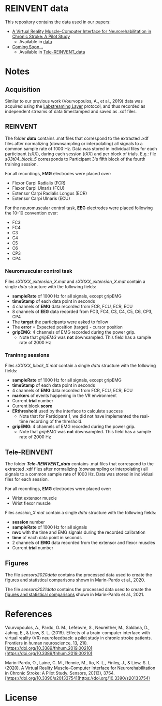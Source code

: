 # REINVENT data

This repository contains the data used in our papers:
* [A Virtual Reality Muscle–Computer Interface for Neurorehabilitation in Chronic Stroke: A Pilot Study](https://doi.org/10.3390/s20133754)
  * Available in [data](https://github.com/npnl/REINVENT_data/tree/master/data)
* [Coming Soon...](link)
  * Available in [Tele-REINVENT_data](https://github.com/npnl/REINVENT_data/tree/master/Tele-REINVENT_data)

# Notes

## Acquisition

Similar to our previous work (Vourvopoulos, A., et al., 2019) data was acquired using the [Labstreaming Layer](https://github.com/sccn/labstreaminglayer) protocol, and thus recorded as independent streams of data timestamped and saved as .xdf files.


## REINVENT

The folder _**data**_ contains .mat files that correspond to the extracted .xdf files after normalizing (downsampling or interpolating) all signals to a common sample rate of 1000 Hz.
Data was stored in individual files for each participant (_sXX_), during each session (_tXX_) and per block of trials.
E.g.: file _s03t04_block_5_ corresponds to Participant 3's fifth block of the fourth training session.

For all recordings, **EMG** electrodes were placed over:
* Flexor Carpi Radialis (FCR)
* Flexor Carpi Ulnaris (FCU)
* Extensor Carpi Radialis Longus (ECR)
* Extensor Carpi Ulnaris (ECU)

For the neuromuscular control task, **EEG** electrodes were placed following the 10-10 convention over:
* FC3
* FC4
* C3
* C4
* C5
* C6
* CP3
* CP4

### Neuromuscular control task

Files _sXXtXX_extension_X.mat_ and _sXXtXX_extension_X.mat_ contain a single _data_ structure with the following fields:
* **sampleRate** of 1000 Hz for all signals, except gripEMG
* **timeStamp** of each data point in seconds
* 4 channels of **EMG** data recorded from FCR, FCU, ECR, ECU
* 8 channels of **EEG** data recorded from FC3, FC4, C3, C4, C5, C6, CP3, CP4
* The **target** the participants were asked to follow
* The **error** = Expected position (target) - cursor position
* **gripEMG**: 4 channels of EMG recorded during the power grip.
  * Note that *gripEMG* was **not** downsampled. This field has a sample rate of 2000 Hz

### Traninng sessions

Files _sXXtXX_block_X.mat_ contain a single _data_ structure with the following fields:
* **sampleRate** of 1000 Hz for all signals, except gripEMG
* **timeStamp** of each data point in seconds
* 4 channels of **EMG** data recorded from FCR, FCU, ECR, ECU
* **markers** of events happening in the VR environment
* Current **trial** number
* Current block **score**
* **ERthreshold** used by the interface to calculate success
  * Note that for Participant 1, we did not have implemented the real-time recording of the threshold.
* **gripEMG**: 4 channels of EMG recorded during the power grip.
  * Note that _gripEMG_ was **not** downsampled. This field has a sample rate of 2000 Hz



## Tele-REINVENT

The folder _**Tele-REINVENT_data**_ contains .mat files that correspond to the extracted .xdf files after normalizing (downsampling or interpolating) all signals to a common sample rate of 1000 Hz.
Data was stored in individual files for each session.

For all recordings, **EMG** electrodes were placed over:
  * Wrist extensor muscle
  * Wrist flexor muscle

Files _session_X.mat_ contain a single _data_ structure with the following fields:
  * **session** number
  * **sampleRate** of 1000 Hz for all signals
  * **mvc** with the time and EMG signals during the recorded calibration
  * **time** of each data point in seconds
  * 2 channels of **EMG** data recorded from the extensor and flexor muscles
  * Current **trial** number


## Figures

The file _sensors2020data_ contains the processed data used to create the [figures and statistical comparisons](https://npnl.github.io/REINVENT_data) shown in Marin-Pardo et al., 2020.

The file _sensors2021data_ contains the processed data used to create the [figures and statistical comparisons](https://npnl.github.io/Tele-REINVENT_data) shown in Marin-Pardo et al., 2021.

# References

Vourvopoulos, A., Pardo, O. M., Lefebvre, S., Neureither, M., Saldana, D., Jahng, E., & Liew, S. L. (2019). Effects of a brain-computer interface with virtual reality (VR) neurofeedback: a pilot study in chronic stroke patients. Frontiers in human neuroscience, 13, 210.
[https://doi.org/10.3389/fnhum.2019.00210](https://doi.org/10.3389/fnhum.2019.00210)

Marin-Pardo, O., Laine, C. M., Rennie, M., Ito, K. L., Finley, J., & Liew, S. L. (2020). A Virtual Reality Muscle–Computer Interface for Neurorehabilitation in Chronic Stroke: A Pilot Study. Sensors, 20(13), 3754.
[https://doi.org/10.3390/s20133754](https://doi.org/10.3390/s20133754)

# License
